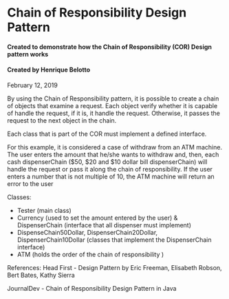 # Chain of Responsibility Design Pattern

#### Created to demonstrate how the Chain of Responsibility (COR) Design pattern works

#### Created by Henrique Belotto
February 12, 2019

By using the Chain of Responsibility pattern, it is possible to create a chain of objects that examine a request.
Each object verify whether it is capable of handle the request, if it is, it handle the request. 
Otherwise, it passes the request to the next object in the chain.

Each class that is part of the COR must implement a defined interface.

For this example, it is considered a case of withdraw from an ATM machine.
The user enters the amount that he/she wants to withdraw and, then, each cash dispenserChain ($50, $20 and $10 dollar bill dispenserChain)
will handle the request or pass it along the chain of responsibility.
If the user enters a number that is not multiple of 10, the ATM machine will return an error to the user


Classes:
* Tester (main class)
* Currency (used to set the amount entered by the user)
& DispenserChain (interface that all dispenser must implement)
* DispenseChain50Dollar, DispenserChain20Dollar, DispenserChain10Dollar (classes that implement the DispenserChain interface)
* ATM (holds the order of the chain of responsibility )

References:
Head First - Design Pattern
by Eric Freeman, Elisabeth Robson, Bert Bates, Kathy Sierra

JournalDev - Chain of Responsibility Design Pattern in Java